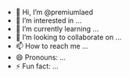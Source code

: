 - 👋 Hi, I’m @premiumlaed
- 👀 I’m interested in ...
- 🌱 I’m currently learning ...
- 💞️ I’m looking to collaborate on ...
- 📫 How to reach me ...
- 😄 Pronouns: ...
- ⚡ Fun fact: ...

<!---
premiumlaed/premiumlaed is a ✨ special ✨ repository because its `README.md` (this file) appears on your GitHub profile.
You can click the Preview link to take a look at your changes.
--->
